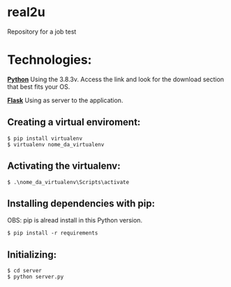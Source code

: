 # real2u
Repository for a job test

# Technologies:

**[Python](https://www.python.org/downloads/)** 
Using the 3.8.3v. Access the link and look for the download section that 
best fits your OS.

**[Flask](https://flask.palletsprojects.com/en/1.1.x/)** 
Using as server to the application.

## Creating a virtual enviroment:
```
$ pip install virtualenv
$ virtualenv nome_da_virtualenv
```
## Activating the virtualenv:
```
$ .\nome_da_virtualenv\Scripts\activate
```

## Installing dependencies with pip:

OBS: pip is alread install in this Python version.
```
$ pip install -r requirements
```

## Initializing:
```
$ cd server
$ python server.py
```
